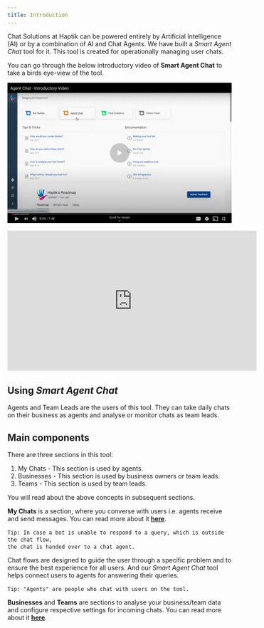 ```yaml
---
title: Introduction
---
```


Chat Solutions at Haptik can be powered entirely by Artificial Intelligence (AI) or by a combination of AI and Chat Agents. We have built a *Smart Agent Chat* tool for it. This tool is created for operationally managing user chats.

You can go through the below introductory video of **Smart Agent Chat** to take a birds eye-view of the tool.

[![Menu](assets/SACVideo.png)](https://youtu.be/B4WJSLETlvI)

<iframe width="560" height="315" src="https://www.youtube.com/embed/B4WJSLETlvI" frameborder="0" allow="accelerometer; autoplay; clipboard-write; encrypted-media; gyroscope; picture-in-picture" allowfullscreen></iframe>

## Using *Smart Agent Chat*

Agents and Team Leads are the users of this tool. They can take daily chats on their business as agents and analyse or monitor chats as team leads.

## Main components

There are three sections in this tool: 

1. My Chats - This section is used by agents.
2. Businesses  - This section is used by business owners or team leads.
3. Teams - This section is used by team leads.

You will read about the above concepts in subsequent sections.

**My Chats** is a section, where you converse with users i.e. agents receive and send messages. You can read more about it [**here**](https://docs.haptik.ai/agent-chat/for-chat-agents).

    Tip: In case a bot is unable to respond to a query, which is outside the chat flow, 
    the chat is handed over to a chat agent. 

Chat flows are designed to guide the user through a specific problem and to ensure the best experience for all users. And our *Smart Agent Chat* tool helps connect users to agents for answering their queries. 

    Tip: "Agents" are people who chat with users on the tool.

**Businesses** and **Teams** are sections to analyse your business/team data and configure respective settings for incoming chats. You can read more about it [**here**](https://docs.haptik.ai/agent-chat/for-team-leads).

